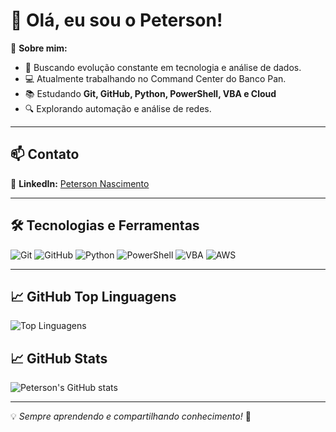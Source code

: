 # 👋 Olá, eu sou o Peterson!  

🚀 **Sobre mim:**  
- 🎯 Buscando evolução constante em tecnologia e análise de dados.  
- 💻 Atualmente trabalhando no Command Center do Banco Pan.  
- 📚 Estudando **Git, GitHub, Python, PowerShell, VBA e Cloud**  
- 🔍 Explorando automação e análise de redes.  

---

## 📫 Contato  
🔗 **LinkedIn:** [Peterson Nascimento](https://www.linkedin.com/in/peterson-nascimento-a30082a9/)  

---

## 🛠️ Tecnologias e Ferramentas 


![Git](https://img.shields.io/badge/Git-F05032?style=flat&logo=git&logoColor=white) 
![GitHub](https://img.shields.io/badge/GitHub-181717?style=flat&logo=github&logoColor=white) 
![Python](https://img.shields.io/badge/Python-3776AB?style=flat&logo=python&logoColor=white) 
![PowerShell](https://img.shields.io/badge/PowerShell-5391FE?style=flat&logo=powershell&logoColor=white)
![VBA](https://img.shields.io/badge/VBA-217346?style=flat&logo=microsoft-excel&logoColor=white) 
![AWS](https://img.shields.io/badge/AWS-232F3E?style=flat&logo=amazon-aws&logoColor=white)

---


## 📈 GitHub Top Linguagens
![Top Linguagens](https://github-readme-stats.vercel.app/api/top-langs/?username=peternasc&theme=dark)



## 📈 GitHub Stats  
![Peterson's GitHub stats](https://github-readme-stats.vercel.app/api?username=peternasc&theme=dark)

---

💡 _Sempre aprendendo e compartilhando conhecimento!_ 🚀  